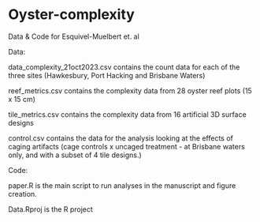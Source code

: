 # Oyster-complexity
Data & Code for Esquivel-Muelbert et. al

Data:

data_complexity_21oct2023.csv contains the count data for each of the three sites (Hawkesbury, Port Hacking and Brisbane Waters)

reef_metrics.csv contains the complexity data from 28 oyster reef plots (15 x 15 cm)

tile_metrics.csv contains the complexity data from 16 artificial 3D surface designs

control.csv contains the data for the analysis looking at the effects of caging artifacts (cage controls x uncaged treatment - at Brisbane waters only, and with a subset of 4 tile designs.)

Code:

paper.R is the main script to run analyses in the manuscript and figure creation.

Data.Rproj is the R project
